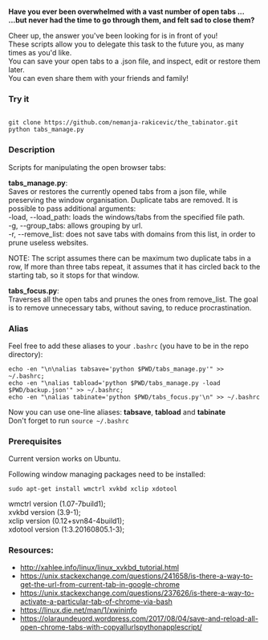 
__Have you ever been overwhelmed with a vast number of open tabs ...__
<br>
__...but never had the time to go through them, and felt sad to close them?__

Cheer up, the answer you've been looking for is in front of you!
<br>
These scripts allow you to delegate this task to the future you, as many times as you'd like.
<br>
You can save your open tabs to a .json file, and inspect, edit or restore them later. 
<br>
You can even share them with your friends and family!

### Try it

```

git clone https://github.com/nemanja-rakicevic/the_tabinator.git
python tabs_manage.py

```

### Description

Scripts for manipulating the open browser tabs:

__tabs_manage.py__:
<br>
Saves or restores the currently opened tabs from a json file, while preserving the window organisation.
Duplicate tabs are removed.
It is possible to pass additional arguments:
<br>
-load, --load_path: loads the windows/tabs from the specified file path.
<br>
-g, --group_tabs:  allows grouping by url.
<br>
-r, --remove_list: does not save tabs with domains from this list, in order to prune useless websites.

NOTE: The script assumes there can be maximum two duplicate tabs in a row,
If more than three tabs repeat, it assumes that it has circled back to the starting tab,
so it stops for that window.


__tabs_focus.py__:
<br>
Traverses all the open tabs and prunes the ones from remove_list.
The goal is to remove unnecessary tabs, without saving, to reduce procrastination.


### Alias

Feel free to add these aliases to your `.bashrc` 
(you have to be in the repo directory):

```
echo -en "\n\nalias tabsave='python $PWD/tabs_manage.py'" >> ~/.bashrc;
echo -en "\nalias tabload='python $PWD/tabs_manage.py -load $PWD/backup.json'" >> ~/.bashrc;
echo -en "\nalias tabinate='python $PWD/tabs_focus.py'\n" >> ~/.bashrc

```
Now you can use one-line aliases: __tabsave__, __tabload__ and __tabinate__
<br>
Don't forget to run `source ~/.bashrc`


### Prerequisites

Current version works on Ubuntu.

Following window managing packages need to be installed:

`sudo apt-get install wmctrl xvkbd xclip xdotool`

wmctrl version (1.07-7build1);
<br>
xvkbd version (3.9-1);
<br>
xclip version (0.12+svn84-4build1);
<br>
xdotool version (1:3.20160805.1-3);


### Resources:

- http://xahlee.info/linux/linux_xvkbd_tutorial.html
- https://unix.stackexchange.com/questions/241658/is-there-a-way-to-get-the-url-from-current-tab-in-google-chrome
- https://unix.stackexchange.com/questions/237626/is-there-a-way-to-activate-a-particular-tab-of-chrome-via-bash
- https://linux.die.net/man/1/xwininfo
- https://olaraundeuord.wordpress.com/2017/08/04/save-and-reload-all-open-chrome-tabs-with-copyallurlspythonapplescript/
